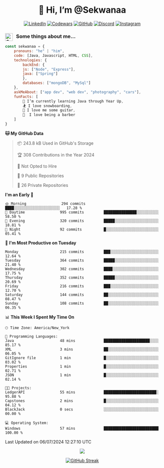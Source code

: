 <h1 align="center" style="font-size = 20px;">👋 Hi, I’m @Sekwanaa</h1>

<div align="center">
	
<a href="https://www.linkedin.com/in/chrisskchia/" target="blank">![LinkedIn](https://img.shields.io/badge/linkedin-%230077B5.svg?style=for-the-badge&logo=linkedin&logoColor=white)</a>
<a href="https://www.codewars.com/users/sekwanaa" target="blank">![Codewars](https://img.shields.io/badge/Codewars-B1361E?style=for-the-badge&logo=codewars&logoColor=grey)</a>
<a href="https://github.com/sekwanaa" target="blank">![GitHub](https://img.shields.io/badge/github-%23121011.svg?style=for-the-badge&logo=github&logoColor=white)</a>
<a href="https://discordapp.com/users/181891769414189056" target="blank">![Discord](https://img.shields.io/badge/Discord-%235865F2.svg?style=for-the-badge&logo=discord&logoColor=white)</a>
<a href="https://www.instagram.com/sekwanaa/" target="blank">![Instagram](https://img.shields.io/badge/Instagram-%23E4405F.svg?style=for-the-badge&logo=Instagram&logoColor=white)</a>

</div>

### <img align="left" alt="Coding" height="25" src="https://media.tenor.com/2aSuT7p_a_UAAAAi/peachcat-cat.gif"> &nbsp; Some things about me...

``` javascript
const sekwanaa = {
	pronouns: "he" | "him",
	code: [Java, Javascript, HTML, CSS],
	technologies: {
		backEnd: {
		js: ["Node", "Express"],
		java: ["Spring"]
		},
		databases: ["mongoDB", "MySql"]
	},
 	askMeAbout: ["app dev", "web dev", "photography", "cars"],
 	funFacts: [
		🌱 I’m currently learning Java through Year Up,
		🏂 I love snowboarding,
		🎸 I love me some guitar,
		💈  I love being a barber
	]
}
```
<!--Github Stats-->

<!--START_SECTION:waka-->
**🐱 My GitHub Data** 

> 📦 243.8 kB Used in GitHub's Storage 
 > 
> 🏆 308 Contributions in the Year 2024
 > 
> 🚫 Not Opted to Hire
 > 
> 📜 9 Public Repositories 
 > 
> 🔑 26 Private Repositories 
 > 
**I'm an Early 🐤** 

```text
🌞 Morning                294 commits         ████░░░░░░░░░░░░░░░░░░░░░   17.28 % 
🌆 Daytime                995 commits         ███████████████░░░░░░░░░░   58.50 % 
🌃 Evening                320 commits         █████░░░░░░░░░░░░░░░░░░░░   18.81 % 
🌙 Night                  92 commits          █░░░░░░░░░░░░░░░░░░░░░░░░   05.41 % 
```
📅 **I'm Most Productive on Tuesday** 

```text
Monday                   215 commits         ███░░░░░░░░░░░░░░░░░░░░░░   12.64 % 
Tuesday                  364 commits         █████░░░░░░░░░░░░░░░░░░░░   21.40 % 
Wednesday                302 commits         ████░░░░░░░░░░░░░░░░░░░░░   17.75 % 
Thursday                 352 commits         █████░░░░░░░░░░░░░░░░░░░░   20.69 % 
Friday                   216 commits         ███░░░░░░░░░░░░░░░░░░░░░░   12.70 % 
Saturday                 144 commits         ██░░░░░░░░░░░░░░░░░░░░░░░   08.47 % 
Sunday                   108 commits         ██░░░░░░░░░░░░░░░░░░░░░░░   06.35 % 
```


📊 **This Week I Spent My Time On** 

```text
🕑︎ Time Zone: America/New_York

💬 Programming Languages: 
Java                     48 mins             █████████████████████░░░░   85.17 % 
XML                      3 mins              ██░░░░░░░░░░░░░░░░░░░░░░░   06.05 % 
GitIgnore file           1 min               █░░░░░░░░░░░░░░░░░░░░░░░░   03.02 % 
Properties               1 min               █░░░░░░░░░░░░░░░░░░░░░░░░   02.71 % 
JSON                     1 min               █░░░░░░░░░░░░░░░░░░░░░░░░   02.14 % 

🐱‍💻 Projects: 
LedgerAPI                55 mins             ████████████████████████░   95.88 % 
Capstones                2 mins              █░░░░░░░░░░░░░░░░░░░░░░░░   04.12 % 
BlackJack                0 secs              ░░░░░░░░░░░░░░░░░░░░░░░░░   00.00 % 

💻 Operating System: 
Windows                  57 mins             █████████████████████████   100.00 % 
```


 Last Updated on 06/07/2024 12:27:10 UTC
<!--END_SECTION:waka-->


<div align="center">
	
![](https://komarev.com/ghpvc/?username=sekwanaa&label=GITHUB-VISITORS&style=for-the-badge&abbreviated=true)

<div>

[![GitHub Streak](https://github-readme-streak-stats.herokuapp.com/?user=sekwanaa)](https://git.io/streak-stats)
 
</div>
 
</div>


<!---
# CERTIFICATES
### Google IT Automation with Python Specialization

>***Coursera --- Issued September 2022***
Online certificate issued by Coursera building skills using Git, Github, and Python

### Google IT Support Certificate
>***Coursera --- Issued November 2021***
Online certificate issued by Coursera building foundational skills including
troubleshooting and customer service, networking, operating systems, system
administration, and security.
--->

<!---
Jiggly-sensation/Jiggly-sensation is a ✨ special ✨ repository because its `README.md` (this file) appears on your GitHub profile.
You can click the Preview link to take a look at your changes.
--->


